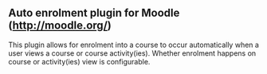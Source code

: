Auto enrolment plugin for Moodle (http://moodle.org/)
-----------------------------------------------------

This plugin allows for enrolment into a course to occur automatically when a user views a course or course activity(ies).
Whether enrolment happens on course or activity(ies) view is configurable.
